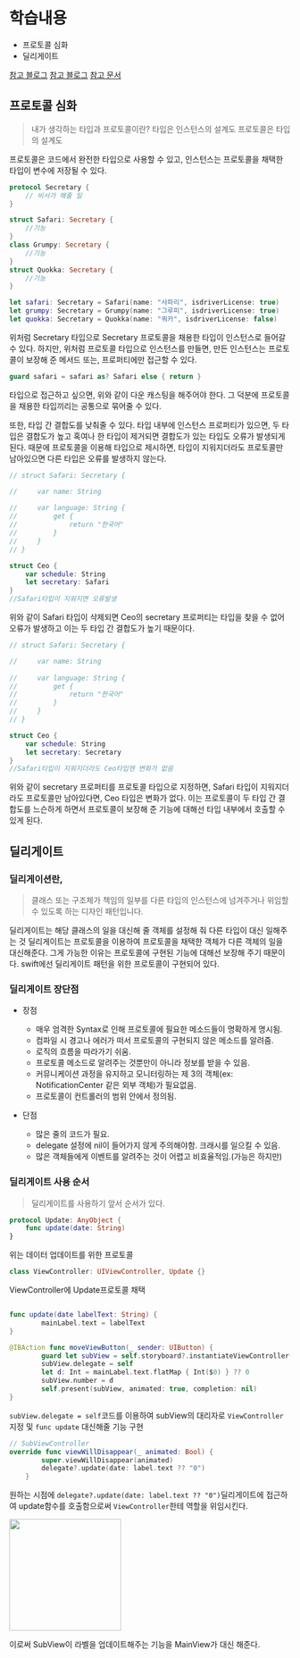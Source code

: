 # 학습내용
- 프로토콜 심화
- 딜리게이트

[참고 블로그](https://zeddios.tistory.com/8)
[참고 블로그](https://you9010.tistory.com/275)
[참고 문서](https://docs.swift.org/swift-book/LanguageGuide/Protocols.html)

## 프로토콜 심화

> 내가 생각하는 타입과 프로토콜이란?
> 타입은 인스턴스의 설계도
> 프로토콜은 타입의 설계도

프로토콜은 코드에서 완전한 타입으로 사용할 수 있고, 인스턴스는 프로토콜을 채택한 타입이 변수에 저장될 수 있다.

```swift
protocol Secretary {    
    // 비서가 해줄 일
}
```

```swift
struct Safari: Secretary {
    //기능
}
class Grumpy: Secretary {
    //기능
}
struct Quokka: Secretary {
    //기능
}
```
```swift
let safari: Secretary = Safari(name: "사파리", isdriverLicense: true)
let grumpy: Secretary = Grumpy(name: "그루피", isdriverLicense: true)
let quokka: Secretary = Quokka(name: "쿼카", isdriverLicense: false)
```
위처럼 Secretary 타입으로 Secretary 프로토콜을 채용한 타입이 인스턴스로 들어갈 수 있다. 하지만, 위처럼 프로토콜 타입으로 인스턴스를 만들면, 만든 인스턴스는 프로토콜이 보장해 준 메서드 또는, 프로퍼티에만 접근할 수 있다.
```swift
guard safari = safari as? Safari else { return }
```
타입으로 접근하고 싶으면, 위와 같이 다운 캐스팅을 해주어야 한다. 그 덕분에 프로토콜을 채용한 타입끼리는 공통으로 묶어줄 수 있다.

또한, 타입 간 결합도를 낮춰줄 수 있다. 타입 내부에 인스턴스 프로퍼티가 있으면, 두 타입은 결합도가 높고 혹여나 한 타입이 제거되면 결합도가 있는 타입도 오류가 발생되게 된다. 때문에 프로토콜을 이용해 타입으로 제시하면, 타입이 지워지더라도 프로토콜만 남아있으면 다른 타입은 오류를 발생하지 않는다.

```swift
// struct Safari: Secretary {

//     var name: String
    
//     var language: String {
//         get {
//             return "한국어"
//         }
//     }
// }   

struct Ceo {
    var schedule: String
    let secretary: Safari
}
//Safari타입이 지워지면 오류발생
```
위와 같이 Safari 타입이 삭제되면 Ceo의 secretary 프로퍼티는 타입을 찾을 수 없어 오류가 발생하고 이는 두 타입 간 결합도가 높기 때문이다.
```swift
// struct Safari: Secretary {

//     var name: String
    
//     var language: String {
//         get {
//             return "한국어"
//         }
//     }
// }   

struct Ceo {
    var schedule: String
    let secretary: Secretary
}
//Safari타입이 지워지더라도 Ceo타입엔 변화가 없음
```
위와 같이 secretary 프로퍼티를 프로토콜 타입으로 지정하면, Safari 타입이 지워지더라도 프로토콜만 남아있다면, Ceo 타입은 변화가 없다. 이는 프로토콜이 두 타입 간 결합도를 느슨하게 하면서 프로토콜이 보장해 준 기능에 대해선 타입 내부에서 호출할 수 있게 된다.

## 딜리게이트

### 딜리게이션란,
> 클래스 또는 구조체가 책임의 일부를 다른 타입의 인스턴스에 넘겨주거나 위임할 수 있도록 하는 디자인 패턴입니다.

딜리게이트는 해당 클래스의 일을 대신해 줄 객체를 설정해 줘 다른 타입이 대신 일해주는 것
딜리게이트는 프로토콜을 이용하여 프로토콜을 채택한 객체가 다른 객체의 일을 대신해준다. 그게 가능한 이유는 프로토콜에 구현된 기능에 대해선 보장해 주기 때문이다. swift에선 딜리게이트 패턴을 위한 프로토콜이 구현되어 있다.

### 딜리게이트 장단점
- 장점
    - 매우 엄격한 Syntax로 인해 프로토콜에 필요한 메소드들이 명확하게 명시됨.
    - 컴파일 시 경고나 에러가 떠서 프로토콜의 구현되지 않은 메소드를 알려줌.
    - 로직의 흐름을 따라가기 쉬움.
    - 프로토콜 메소드로 알려주는 것뿐만이 아니라 정보를 받을 수 있음.
    - 커뮤니케이션 과정을 유지하고 모니터링하는 제 3의 객체(ex: NotificationCenter 같은 외부 객체)가 필요없음.
    - 프로토콜이 컨트롤러의 범위 안에서 정의됨.

- 단점
    - 많은 줄의 코드가 필요.
    - delegate 설정에 nil이 들어가지 않게 주의해야함. 크래시를 일으킬 수 있음.
    - 많은 객체들에게 이벤트를 알려주는 것이 어렵고 비효율적임.(가능은 하지만)

### 딜리게이트 사용 순서

> 딜리게이트를 사용하기 앞서 순서가 있다.

```swift
protocol Update: AnyObject {
    func update(date: String)
}
```
위는 데이터 업데이트를 위한 프로토콜

```swift
class ViewController: UIViewController, Update {}
```
ViewController에 Update프로토콜 채택

```swift

func update(date labelText: String) {
        mainLabel.text = labelText
}

@IBAction func moveViewButton(_ sender: UIButton) {
        guard let subView = self.storyboard?.instantiateViewController(withIdentifier: "SubView") as? SubViewController else { return }
        subView.delegate = self
        let d: Int = mainLabel.text.flatMap { Int($0) } ?? 0
        subView.number = d
        self.present(subView, animated: true, completion: nil)
}
```
`subView.delegate = self`코드를 이용하여 subView의 대리자로 `ViewController` 지정 및 `func update` 대신해줄 기능 구현

```swift
// SubViewController
override func viewWillDisappear(_ animated: Bool) {
        super.viewWillDisappear(animated)
        delegate?.update(date: label.text ?? "0")
    }
```
원하는 시점에 `delegate?.update(date: label.text ?? "0")`딜리게이트에 접근하여 update함수를 호출함으로써 `ViewController`한테 역할을 위임시킨다.

<img src="https://i.imgur.com/dPitw1g.gif" width="200">

이로써 SubView이 라벨을 업데이트해주는 기능을 MainView가 대신 해준다.


